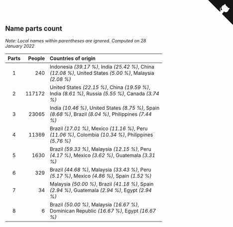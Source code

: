 ## Name parts count

*Note: Local names within parentheses are ignored.*
*Computed on 28 January 2022*

| Parts | People | Countries of origin |
| :--: | ---: | :--- |
| 1 | 240 | Indonesia *(39.17 %)*, India *(25.42 %)*, China *(12.08 %)*, United States *(5.00 %)*, Malaysia *(2.08 %)* |
| 2 | 117172 | United States *(22.15 %)*, China *(19.59 %)*, India *(8.61 %)*, Russia *(5.55 %)*, Canada *(3.74 %)* |
| 3 | 23065 | India *(10.46 %)*, United States *(8.75 %)*, Spain *(8.68 %)*, Brazil *(8.04 %)*, Philippines *(7.44 %)* |
| 4 | 11369 | Brazil *(17.01 %)*, Mexico *(11.16 %)*, Peru *(11.06 %)*, Colombia *(10.34 %)*, Philippines *(5.76 %)* |
| 5 | 1630 | Brazil *(59.33 %)*, Malaysia *(12.15 %)*, Peru *(4.17 %)*, Mexico *(3.62 %)*, Guatemala *(3.31 %)* |
| 6 | 329 | Brazil *(44.68 %)*, Malaysia *(33.43 %)*, Peru *(5.17 %)*, Mexico *(4.86 %)*, Spain *(1.52 %)* |
| 7 | 34 | Malaysia *(50.00 %)*, Brazil *(41.18 %)*, Spain *(2.94 %)*, Guatemala *(2.94 %)*, Egypt *(2.94 %)* |
| 8 | 6 | Brazil *(50.00 %)*, Malaysia *(16.67 %)*, Dominican Republic *(16.67 %)*, Egypt *(16.67 %)* |


<a href="https://github.com/jonatanklosko/wca_statistics" class="github-corner" aria-label="View source on Github"><svg width="80" height="80" viewBox="0 0 250 250" style="fill:#151513; color:#fff; position: absolute; top: 0; border: 0; right: 0;" aria-hidden="true"><path d="M0,0 L115,115 L130,115 L142,142 L250,250 L250,0 Z"></path><path d="M128.3,109.0 C113.8,99.7 119.0,89.6 119.0,89.6 C122.0,82.7 120.5,78.6 120.5,78.6 C119.2,72.0 123.4,76.3 123.4,76.3 C127.3,80.9 125.5,87.3 125.5,87.3 C122.9,97.6 130.6,101.9 134.4,103.2" fill="currentColor" style="transform-origin: 130px 106px;" class="octo-arm"></path><path d="M115.0,115.0 C114.9,115.1 118.7,116.5 119.8,115.4 L133.7,101.6 C136.9,99.2 139.9,98.4 142.2,98.6 C133.8,88.0 127.5,74.4 143.8,58.0 C148.5,53.4 154.0,51.2 159.7,51.0 C160.3,49.4 163.2,43.6 171.4,40.1 C171.4,40.1 176.1,42.5 178.8,56.2 C183.1,58.6 187.2,61.8 190.9,65.4 C194.5,69.0 197.7,73.2 200.1,77.6 C213.8,80.2 216.3,84.9 216.3,84.9 C212.7,93.1 206.9,96.0 205.4,96.6 C205.1,102.4 203.0,107.8 198.3,112.5 C181.9,128.9 168.3,122.5 157.7,114.1 C157.9,116.9 156.7,120.9 152.7,124.9 L141.0,136.5 C139.8,137.7 141.6,141.9 141.8,141.8 Z" fill="currentColor" class="octo-body"></path></svg></a><style>.github-corner:hover .octo-arm{animation:octocat-wave 560ms ease-in-out}@keyframes octocat-wave{0%,100%{transform:rotate(0)}20%,60%{transform:rotate(-25deg)}40%,80%{transform:rotate(10deg)}}@media (max-width:500px){.github-corner:hover .octo-arm{animation:none}.github-corner .octo-arm{animation:octocat-wave 560ms ease-in-out}}</style>
